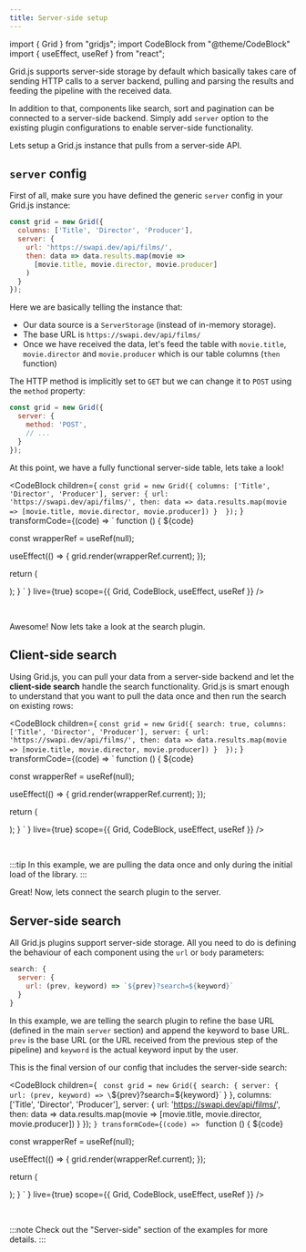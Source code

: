 ```yaml
---
title: Server-side setup
---
```


import { Grid } from "gridjs";
import CodeBlock from "@theme/CodeBlock"
import { useEffect, useRef } from "react";

Grid.js supports server-side storage by default which basically takes care of sending HTTP calls to a server backend, pulling and
parsing the results and feeding the pipeline with the received data. 

In addition to that, components like search, sort and pagination 
can be connected to a server-side backend. Simply add `server` option to the existing plugin configurations to enable server-side functionality.

Lets setup a Grid.js instance that pulls from a server-side API.

## `server` config

First of all, make sure you have defined the generic `server` config in your Grid.js instance:

```js {3-8}
const grid = new Grid({
  columns: ['Title', 'Director', 'Producer'],
  server: {
    url: 'https://swapi.dev/api/films/',
    then: data => data.results.map(movie => 
      [movie.title, movie.director, movie.producer]
    )
  } 
});
```

Here we are basically telling the instance that:

 - Our data source is a `ServerStorage` (instead of in-memory storage).
 - The base URL is `https://swapi.dev/api/films/`
 - Once we have received the data, let's feed the table with `movie.title`, `movie.director` and `movie.producer` which is
 our table columns (`then` function)
 
The HTTP method is implicitly set to `GET` but we can change it to `POST` using the `method` property:

```js {4}
const grid = new Grid({
  server: {
    method: 'POST',
    // ...
  } 
});
```

At this point, we have a fully functional server-side table, lets take a look!

<CodeBlock children={
`
const grid = new Grid({
  columns: ['Title', 'Director', 'Producer'],
  server: {
    url: 'https://swapi.dev/api/films/',
    then: data => data.results.map(movie => [movie.title, movie.director, movie.producer])
  } 
});
`
}
 transformCode={(code) => 
`
function () {
  ${code}
 
  const wrapperRef = useRef(null);
   
  useEffect(() => {
    grid.render(wrapperRef.current);
  });
  
  return (
    <div ref={wrapperRef} />
  );
}
`
} live={true} scope={{ Grid, CodeBlock, useEffect, useRef }} />

<br/>

Awesome! Now lets take a look at the search plugin.

## Client-side search

Using Grid.js, you can pull your data from a server-side backend and let the **client-side search** handle the search functionality.
Grid.js is smart enough to understand that you want to pull the data once and then run the search on existing rows:

<CodeBlock children={
`
const grid = new Grid({
  search: true,
  columns: ['Title', 'Director', 'Producer'],
  server: {
    url: 'https://swapi.dev/api/films/',
    then: data => data.results.map(movie => [movie.title, movie.director, movie.producer])
  } 
});
`
}
 transformCode={(code) => 
`
function () {
  ${code}
 
  const wrapperRef = useRef(null);
   
  useEffect(() => {
    grid.render(wrapperRef.current);
  });
  
  return (
    <div ref={wrapperRef} />
  );
}
`
} live={true} scope={{ Grid, CodeBlock, useEffect, useRef }} />

<br/>

:::tip
In this example, we are pulling the data once and only during the initial load of the library.
:::

Great! Now, lets connect the search plugin to the server.

## Server-side search

All Grid.js plugins support server-side storage. All you need to do is defining the behaviour of each component using the
`url` or `body` parameters:

```js {3}
search: {
  server: {
    url: (prev, keyword) => `${prev}?search=${keyword}`
  }
}
```

In this example, we are telling the search plugin to refine the base URL (defined in the main `server` section) and append
the keyword to base URL. `prev` is the base URL (or the URL received from the previous step of the pipeline) and `keyword`
is the actual keyword input by the user.

This is the final version of our config that includes the server-side search:

<CodeBlock children={
`
const grid = new Grid({
  search: {
    server: {
      url: (prev, keyword) => \`\${prev}?search=\${keyword}\`
    }
  },
  columns: ['Title', 'Director', 'Producer'],
  server: {
    url: 'https://swapi.dev/api/films/',
    then: data => data.results.map(movie => [movie.title, movie.director, movie.producer])
  } 
});
`
}
 transformCode={(code) => 
`
function () {
  ${code}
 
  const wrapperRef = useRef(null);
   
  useEffect(() => {
    grid.render(wrapperRef.current);
  });
  
  return (
    <div ref={wrapperRef} />
  );
}
`
} live={true} scope={{ Grid, CodeBlock, useEffect, useRef }} />

<br/>

:::note
Check out the "Server-side" section of the examples for more details.
:::
